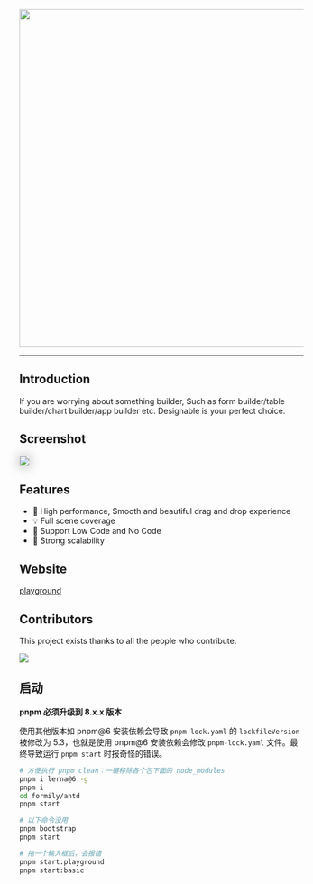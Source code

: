<p align="center">
<img width="600" src="https://img.alicdn.com/imgextra/i1/O1CN01bg1tTN1p5ZOPmhKV0_!!6000000005309-55-tps-2200-981.svg">
</p>

---

## Introduction

If you are worrying about something builder, Such as form builder/table builder/chart builder/app builder etc.
Designable is your perfect choice.

## Screenshot

<img src="https://img.alicdn.com/imgextra/i1/O1CN01UYmA8f1apczHZRygt_!!6000000003379-2-tps-3040-1802.png" style="box-shadow:0px 0px 20px #aaa;border:1px solid #ddd"/>

## Features

- 🚀 High performance, Smooth and beautiful drag and drop experience
- 💡 Full scene coverage
- 🎨 Support Low Code and No Code
- 🏅 Strong scalability

## Website

[playground](https://designable.netlify.app)

## Contributors

This project exists thanks to all the people who contribute.

<p>
<a href="https://github.com/pindjs/designable/graphs/contributors"><img src="https://contrib.rocks/image?repo=alibaba/designable" /></a>
</p>

## 启动

**pnpm 必须升级到 8.x.x 版本**

使用其他版本如 pnpm@6 安装依赖会导致 `pnpm-lock.yaml` 的 `lockfileVersion` 被修改为 5.3，也就是使用 pnpm@6 安装依赖会修改 `pnpm-lock.yaml` 文件。最终导致运行 `pnpm start` 时报奇怪的错误。

```bash
# 方便执行 pnpm clean：一键移除各个包下面的 node_modules
pnpm i lerna@6 -g
pnpm i
cd formily/antd
pnpm start

# 以下命令没用
pnpm bootstrap
pnpm start

# 拖一个输入框后，会报错
pnpm start:playground
pnpm start:basic
```
